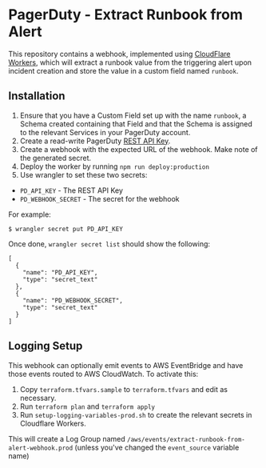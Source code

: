 # PagerDuty - Extract Runbook from Alert

This repository contains a webhook, implemented using [CloudFlare Workers](https://workers.cloudflare.com/), which will extract a runbook value from the triggering alert upon incident creation and store the value in a custom field named `runbook`.

## Installation

1. Ensure that you have a Custom Field set up with the name `runbook`, a Schema created containing that Field and that the Schema is assigned to the relevant Services in your PagerDuty account.
2. Create a read-write PagerDuty [REST API Key](https://support.pagerduty.com/docs/api-access-keys).
3. Create a webhook with the expected URL of the webhook. Make note of the generated secret.
4. Deploy the worker by running `npm run deploy:production`
5. Use wrangler to set these two secrets:

* `PD_API_KEY` - The REST API Key
* `PD_WEBHOOK_SECRET` - The secret for the webhook

For example:
```
$ wrangler secret put PD_API_KEY
```

Once done, `wrangler secret list` should show the following:

```
[
  {
    "name": "PD_API_KEY",
    "type": "secret_text"
  },
  {
    "name": "PD_WEBHOOK_SECRET",
    "type": "secret_text"
  }
]
```

## Logging Setup

This webhook can optionally emit events to AWS EventBridge and have those events routed to AWS CloudWatch. To activate this:

1. Copy `terraform.tfvars.sample` to `terraform.tfvars` and edit as necessary.
2. Run `terraform plan` and `terraform apply`
3. Run `setup-logging-variables-prod.sh` to create the relevant secrets in Cloudflare Workers.

This will create a Log Group named `/aws/events/extract-runbook-from-alert-webhook.prod` (unless you've changed the `event_source` variable name)